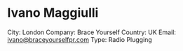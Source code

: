 # Ivano Maggiulli

City: London
Company: Brace Yourself
Country: UK
Email: ivano@braceyourselfpr.com
Type: Radio Plugging